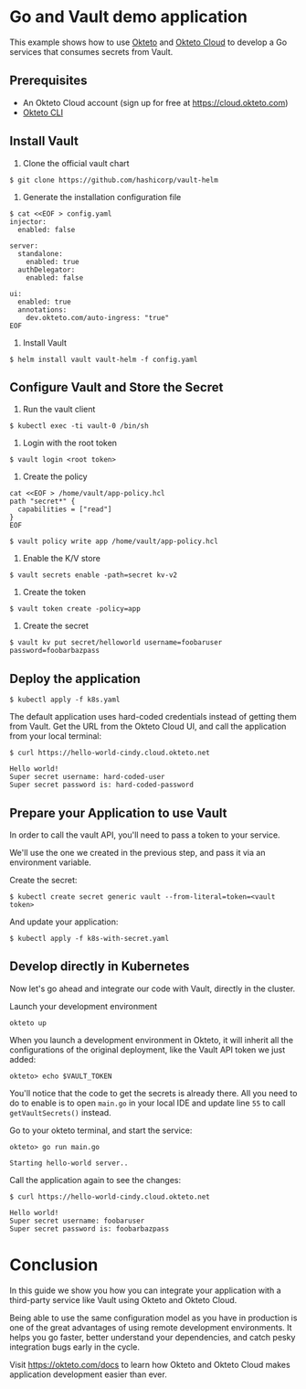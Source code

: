 # Go and Vault demo application

This example shows how to use [Okteto](https://github.com/okteto/okteto) and [Okteto Cloud](https://cloud.okteto.com) to develop a Go services that consumes secrets from Vault.

## Prerequisites
- An Okteto Cloud account (sign up for free at https://cloud.okteto.com)
- [Okteto CLI](https://github.com/okteto/okteto)

## Install Vault

1. Clone the official vault chart
```
$ git clone https://github.com/hashicorp/vault-helm
```

1. Generate the installation configuration file
```
$ cat <<EOF > config.yaml
injector:
  enabled: false

server:
  standalone:
    enabled: true
  authDelegator:
    enabled: false

ui:
  enabled: true
  annotations:
    dev.okteto.com/auto-ingress: "true"
EOF
```

1. Install Vault
```
$ helm install vault vault-helm -f config.yaml
```

## Configure Vault and Store the Secret

1. Run the vault client
```
$ kubectl exec -ti vault-0 /bin/sh
```

1. Login with the root token
```
$ vault login <root token>
```

1. Create the policy
```
cat <<EOF > /home/vault/app-policy.hcl
path "secret*" {
  capabilities = ["read"]
}
EOF

$ vault policy write app /home/vault/app-policy.hcl
```

1. Enable the K/V store
```
$ vault secrets enable -path=secret kv-v2
```

1. Create the token
```
$ vault token create -policy=app
```

1. Create the secret
```
$ vault kv put secret/helloworld username=foobaruser password=foobarbazpass
```

## Deploy the application
```
$ kubectl apply -f k8s.yaml
```

The default application uses hard-coded credentials instead of getting them from Vault. Get the URL from the Okteto Cloud UI, and call the application from your local terminal:

```
$ curl https://hello-world-cindy.cloud.okteto.net
```

```
Hello world!
Super secret username: hard-coded-user
Super secret password is: hard-coded-password
```

## Prepare your Application to use Vault
In order to call the vault API, you'll need to pass a token to your service.  

We'll use the one we created in the previous step, and pass it via an environment variable.

Create the secret:
```
$ kubectl create secret generic vault --from-literal=token=<vault token>
```

And update your application:
```
$ kubectl apply -f k8s-with-secret.yaml
```

## Develop directly in Kubernetes

Now let's go ahead and integrate our code with Vault, directly in the cluster.

Launch your development environment
```
okteto up
```

When you launch a development environment in Okteto, it will inherit all the configurations of the original deployment, like the Vault API token we just added:
```
okteto> echo $VAULT_TOKEN
```

You'll notice that the code to get the secrets is already there. All you need to do to enable is to open `main.go` in your local IDE and update line `55` to call `getVaultSecrets()` instead.

Go to your okteto terminal, and start the service:
```
okteto> go run main.go
```

```
Starting hello-world server..
```

Call the application again to see the changes:

```
$ curl https://hello-world-cindy.cloud.okteto.net
```

```
Hello world!
Super secret username: foobaruser
Super secret password is: foobarbazpass
```

# Conclusion

In this guide we show you how you can integrate your application with a third-party service like Vault using Okteto and Okteto Cloud. 

Being able to use the same configuration model as you have in production is one of the great advantages of using remote development environments. It helps you go faster, better understand your dependencies, and catch pesky integration bugs early in the cycle. 

Visit https://okteto.com/docs to learn how Okteto and Okteto Cloud makes application development easier than ever.

